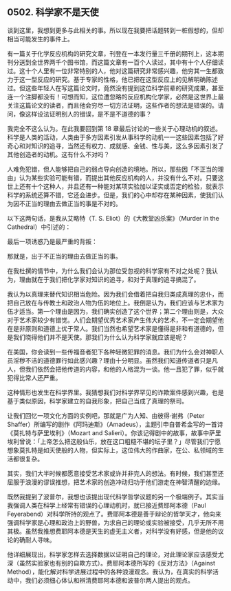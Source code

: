 ## 0502. 科学家不是天使

谈到这里，我想到更多与此相关的事。所以现在我要把话题转到一桩假想的，但却相当可能发生的事件上。

有一篇关于化学反应机构的研究文章，刊登在一本发行量三千册的期刊上，这本期刊分送到全世界两千个图书馆，而这篇文章有一百个人读过，其中有十个人仔细读过。这十个人里有一位非常特别的人，他对这篇研究非常感兴趣，他穷其一生都致力于这一型反应的研究。基于专家的性格，他已把在这型反应上的见解明确陈述过。但这些年轻人在写这篇论文时，竟然没有提到这位科学前辈的研究成果，甚至连一个注脚都没有！可想而知，这位遭忽略的反应机构化学家，必然是这世界上最关注这篇论文的读者，而且他会穷尽一切方法证明，这些作者的想法是错误的。请问，像这样设法证明别人的错误，是不是不道德的事？

我完全不这么认为。在此我要回到第 18 章最后讨论的一些关于心理动机的叙述。科学是人类的活动，人类由于多方因素引发从事科学的动机一一这些因素包括了好奇心和对知识的追寻，当然还有权力、成就感、金钱、性与美，这么多因素引发了其他创造者的动机。这有什么不对吗？

人难免犯错，但人能够把自己的弱点导向创造的境地。所以，那些因「不正当的理由」认为某些实验可能有错，而提出其他反应机构的人，并没有什么不对。只要这世上还有十个这种人，并且还有一种能对某项实验加以证实或否定的检验，就表示科学的系统还算不错，它还会进步。但是，我们的心中却存在某种因素，使我们认为因不正当的理由去做正当的事是不对的。

以下这两句话，是我从艾略特（T. S. Eliot）的《大教堂凶杀案》（Murder in the Cathedral）中引述的：

最后一项诱惑乃是最严重的背叛：

那就是，出于不正当的理由去做正当的事。

在我杜撰的情节中，为什么我们会认为那位受忽视的科学家有不对之处呢？我认为，理由就在于我们把化学家对知识的追寻，和对于真理的追寻搞混了。

我认为以真理来替代知识相当危险。因为我们会借着把自我归类成真理的忠仆，而把自己放在与传教土和政治人物为伍的地位上。我倒是认为，我们应该与艺术家为伍才适当。第一个理由是因为，我们确实创造了这个世界；第二个理由则是，大众对于艺术家较少有错觉。人们会期望优秀艺术家产生伟大的艺术，不一定会期望他在是非原则和道德上优于常人。我们当然也希望艺术家是懂得是非和有道德的，但是我们晓得他们并不是天使。那我们为什么认为科学家就应该是呢？

在美国，你会读到一些传福音者犯下各种轻微犯罪的消息。我们为什么会对神职人员淫秽不洁的道德罪行如此感兴趣？理由十分明显。虽然我们知道传道者只是凡人，但我们依然会把他传道的内容，和他的人格混为一谈。他一且犯了罪，似乎就犯得比常人还严重。

这种情形也发生在科学界里。我猜想我们对科学界罕见的诈欺案件感到兴趣，也是基于类似原因，科学家建立的自我形象，把自己当成了真理的祭司。

让我们回忆一项文化方面的实例吧，那就是广为人知、由彼得·谢弗（Peter Shaffer）所编写的剧作《阿玛迪斯》（Amadeus），主题引申自普希金写的一首诗《莫扎特与萨里埃利》（Mozart and Salieri）。你该记得剧中的故事，故事中萨里埃利曾说：「上帝怎么把这般仙乐，放在这口粗糙不堪的坛子里？」尽管我们宁愿想象莫扎特是如天使般的人物，但实际上，这位伟大的作曲家，在公、私领域的生活都很复杂。

其实，我们大半时候都愿意接受艺术家或许并非完人的想法。有时候，我们甚至还屈服于浪漫的谬误推想，把艺术家的创造冲动归功于他们游走在神智清醒的边缘。

既然我提到了波普尔，我想也该提出现代科学哲学议题的另一个极端例子。其实当我强调人类在科学上经常有错误的心理动机时，就已接近费耶阿本德（Paul Feyerabend）对科学所持的观点了。费耶阿本德是善于辩论的哲学天才，他向来强调科学家是心理和政治上的野兽，为求自己的理论或实验被接受，几乎无所不用其极。虽然我推想费耶阿本德是天生的虚无主义者，对科学没有好感，但是他的议论的确耐人寻味。

他详细展现出，科学家怎样去选择数据以证明自己的理论，对此理论家应该感受尤深（虽然实验家也有别的自欺方式）。费耶阿本德所写的《反对方法》（Against Method），能化解对科学进展过程中的各种浪漫观念。我认为，在真实的科学活动中，我们必须细心体认和辨清费耶阿本德和波普尔两人提出的观点。
